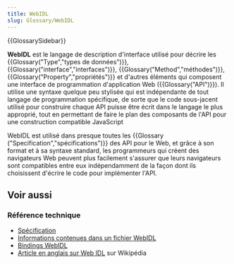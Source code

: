 ```yaml
---
title: WebIDL
slug: Glossary/WebIDL
---
```


{{GlossarySidebar}}

**WebIDL** est le langage de description d'interface utilisé pour décrire les {{Glossary("Type","types de données")}}, {{Glossary("interface","interfaces")}}, {{Glossary("Method","méthodes")}}, {{Glossary("Property","propriétés")}} et d'autres éléments qui composent une interface de programmation d'application Web ({{Glossary("API")}}). Il utilise une syntaxe quelque peu stylisée qui est indépendante de tout langage de programmation spécifique, de sorte que le code sous-jacent utilisé pour construire chaque API puisse être écrit dans le langage le plus approprié, tout en permettant de faire le plan des composants de l'API pour une construction compatible JavaScript

WebIDL est utilisé dans presque toutes les {{Glossary ("Specification","spécifications")}} des API pour le Web, et grâce à son format et à sa syntaxe standard, les programmeurs qui créent des navigateurs Web peuvent plus facilement s'assurer que leurs navigateurs sont compatibles entre eux indépendamment de la façon dont ils choisissent d'écrire le code pour implémenter l'API.

## Voir aussi

### Référence technique

- [Spécification](http://www.w3.org/TR/WebIDL/)
- [Informations contenues dans un fichier WebIDL](/fr/docs/MDN/Contribute/Howto/Write_an_API_reference/Information_contained_in_a_WebIDL_file)
- [Bindings WebIDL](/fr/docs/Mozilla/WebIDL_bindings)
- [Article en anglais sur Web IDL](https://en.wikipedia.org/wiki/Web_IDL) sur Wikipédia
